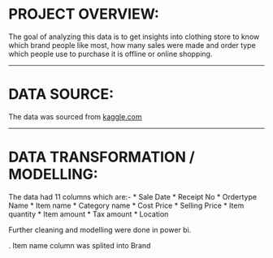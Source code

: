 # PROJECT OVERVIEW:
The goal of analyzing this data is to get insights into clothing store to know which brand people like most, how many sales were made and order type which people use to purchase it is offline or online shopping.

-----
# DATA SOURCE:
The data was sourced from [kaggle.com](https://www.kaggle.com/)

-----
# DATA TRANSFORMATION / MODELLING:
The data had 11 columns which are:- * Sale Date * Receipt No * Ordertype Name * Item name * Category name * Cost Price * Selling Price * Item quantity * Item amount * Tax amount * Location

Further cleaning and modelling were done in power bi.

. Item name column was splited into Brand
